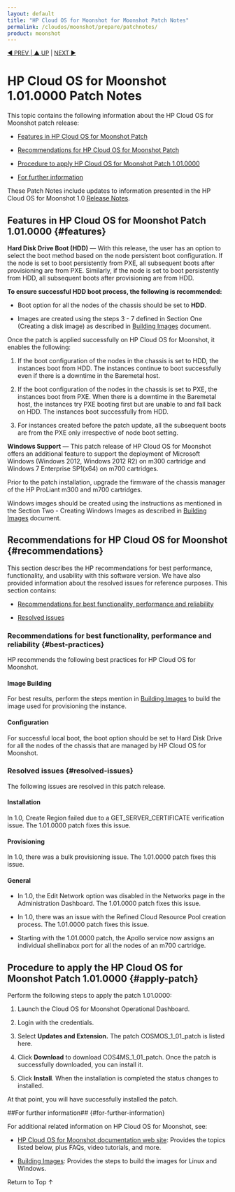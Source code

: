 ```yaml
---
layout: default
title: "HP Cloud OS for Moonshot for Moonshot Patch Notes"
permalink: /cloudos/moonshot/prepare/patchnotes/
product: moonshot
---
```

<!--PUBLISHED-->


<script>

function PageRefresh {
onLoad="window.refresh"
}

PageRefresh();

</script>

<!-- As of 4/18/2014, the team decided to not ship a 1.01.0000 patch. Instead we'll ship a full release, probably 1.10. 
This topic is not linked from a visible page but material from it probably will be moved to the Release Notes. --> 

<p style="font-size: small;"> <a href="/cloudos/moonshot/prepare/">&#9664; PREV | <a href="/cloudos/moonshot/prepare/">&#9650; UP</a> | <a href="/cloudos/moonshot/prepare/releasenotes/">NEXT &#9654;</a> </p>

# HP Cloud OS for Moonshot 1.01.0000 Patch Notes 

This topic contains the following information about the HP Cloud OS for Moonshot patch release:

* [Features in HP Cloud OS for Moonshot Patch](#features)

* [Recommendations for HP Cloud OS for Moonshot Patch](#recommendations)

* [Procedure to apply HP Cloud OS for Moonshot Patch 1.01.0000](#apply-patch)

* [For further information](#for-further-information)

These Patch Notes include updates to information presented in the HP Cloud OS for Moonshot 1.0 [Release Notes](/cloudos/moonshot/prepare/releasenotes).

## Features in HP Cloud OS for Moonshot Patch 1.01.0000 {#features}


**Hard Disk Drive Boot (HDD)** &mdash; With this release, the user has an option to select the boot method based on the node persistent boot configuration. If the node is set to boot persistently from PXE, all subsequent boots after provisioning are from PXE. Similarly, if the node is set to boot persistently from HDD, all subsequent boots after provisioning are from HDD.    

**To ensure successful HDD boot process, the following is recommended:**

* Boot option for all the nodes of the chassis should be set to **HDD**. 

* Images are created using the steps 3 - 7 defined in Section One (Creating a disk image) as described in [Building Images](/cloudos/moonshot/manage/image-builder/) document.

Once the patch is applied successfully on HP Cloud OS for Moonshot, it enables the following:

1. If the boot configuration of the nodes in the chassis is set to HDD, the instances boot from HDD. The instances continue to boot successfully even if there is a downtime in the Baremetal host.

2. If the boot configuration of the nodes in the chassis is set to PXE, the instances boot from PXE. When there is a downtime in the Baremetal host, the instances try PXE booting first but are unable to and fall back on HDD. The instances boot successfully from HDD.

3. For instances created before the patch update, all the subsequent boots are from the PXE only irrespective of node boot setting.


**Windows Support** &mdash; This patch release of HP Cloud OS for Moonshot offers an additional feature to support the deployment of Microsoft Windows (Windows 2012, Windows 2012 R2) on m300 cartridge and Windows 7 Enterprise SP1(x64) on m700 cartridges.<br> 

Prior to the patch installation, upgrade the firmware of the chassis manager of the HP ProLiant m300 and m700 cartridges.

Windows images should be created using the instructions as mentioned in the Section Two - Creating Windows Images as described in [Building Images](/cloudos/moonshot/manage/image-builder/) document.


## Recommendations for HP Cloud OS for Moonshot {#recommendations}

This section describes the HP recommendations for best performance, functionality, and usability with this software version. 
We have also provided information about the resolved issues for reference purposes. This section contains:

* [Recommendations for best functionality, performance and reliability](#best-practices)
 
* [Resolved issues](#resolved-issues) 

### Recommendations for best functionality, performance and reliability {#best-practices} 

HP recommends the following best practices for HP Cloud OS for Moonshot.

#### Image Building

For best results, perform the steps mention in [Building Images](/cloudos/moonshot/manage/image-builder/) to build the image used for provisioning the instance.

#### Configuration

For successful local boot, the boot option should be set to Hard Disk Drive for all the nodes of the chassis that are managed by HP Cloud OS for Moonshot.
 
### Resolved issues {#resolved-issues}

The following issues are resolved in this patch release.

#### Installation

In 1.0, Create Region failed due to a GET_SERVER_CERTIFICATE verification issue. The 1.01.0000 patch fixes this issue.

#### Provisioning

In 1.0, there was a bulk provisioning issue.  The 1.01.0000 patch fixes this issue.

#### General

* In 1.0, the Edit Network option was disabled in the Networks page in the Administration Dashboard. The 1.01.0000 patch fixes this issue.

* In 1.0, there was an issue with the Refined Cloud Resource Pool creation process. The 1.01.0000 patch fixes this issue.

* Starting with the 1.01.0000 patch, the Apollo service now assigns an individual shellinabox port for all the nodes of an m700 cartridge. 


## Procedure to apply the HP Cloud OS for Moonshot Patch 1.01.0000 {#apply-patch}

Perform the following steps to apply the patch 1.01.0000:

1. Launch the Cloud OS for Moonshot Operational Dashboard.  

2. Login with the credentials. 

3. Select  **Updates and Extension.**  The patch COSMOS_1_01_patch is listed here.

4. Click **Download** to download COS4MS_1_01_patch. Once the patch is successfully downloaded, you can install it.

5. Click **Install**.  When the installation is completed the status changes to installed.

At that point, you will have successfully installed the patch.


##For further information## {#for-further-information}

For additional related information on HP Cloud OS for Moonshot, see:

* [HP Cloud OS for Moonshot documentation web site](/cloudos/moonshot/): Provides the topics listed below, plus FAQs, video tutorials, and more.

* [Building Images](/cloudos/moonshot/manage/image-builder/): Provides the steps to build the images for Linux and Windows.

<a href="#top" style="padding:14px 0px 14px 0px; text-decoration: none;"> Return to Top &#8593; </a>

